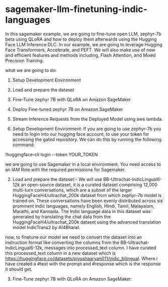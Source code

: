 # sagemaker-llm-finetuning-indic-languages
In this sagemaker example, we are going to fine-tune open LLM, zephyr-7b beta using QLoRA and how to deploy them afterwards using the Hugging Face LLM Inference DLC.
In our example, we are going to leverage Hugging Face Transformers, Accelerate, and PEFT. We will also make use of new and efficient features and methods including, Flash Attention,  and Mixed Precision Training.

what we are going to do:

1. Setup Development Environment
2. Load and prepare the dataset
3. Fine-Tune zephyr 7B with QLoRA on Amazon SageMaker
4. Deploy Fine-tuned zephyr 7B on Amazon SageMaker
5. Stream Inference Requests from the Deployed Model using aws lambda.

1. Setup Development Environment:
If you are going to use zephyr-7b you need to login into our hugging face account, to use your token for accessing the gated repository. We can do this by running the following command:

!huggingface-cli login --token YOUR_TOKEN

we are going to use Sagemaker in a local environment. You need access to an IAM Role with the required permissions for Sagemaker.

2. Load and prepare the dataset:-
We will use BB-Ultrachat-IndicLingual6-12k an open-source dataset, it is a curated dataset comprising 12,000 multi-turn conversations, which are a subset of the larger HuggingFaceH4/ultrachat_200k dataset from which zephyr-7b model is trained on. These conversations have been evenly distributed across six prominent Indic languages, namely English, Hindi, Tamil, Malayalam, Marathi, and Kannada.
The Indic language data in this dataset was generated by translating the chat data from the HuggingFaceH4/ultrachat_200k dataset using the advanced translation model IndicTrans2 by AI4Bharat.

now, to finetune our model we need to convert the dataset into an instruction format like converting the columns from the BB-Ultrachat-IndicLingual6-12k, messages into processed_text column. I have curated this processed_text column in a new dataset which is https://huggingface.co/datasets/piyushaaryan011/indic_bilingual. Where i have created a #text with the prompt and #response which is the response it should get.

3. Fine-Tune zephyr 7B with QLoRA on Amazon SageMaker:


